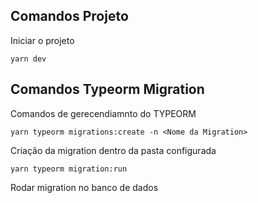 ## Comandos Projeto

Iniciar o projeto

```
yarn dev
```

## Comandos Typeorm Migration

Comandos de gerecendiamnto do TYPEORM

```
yarn typeorm migrations:create -n <Nome da Migration>
```
Criação da migration dentro da pasta configurada

```
yarn typeorm migration:run
```

Rodar migration no banco de dados
